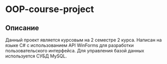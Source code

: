 # OOP-course-project

## Описание
Данный проект является курсовым на 2 семестре 2 курса.
Написан на языке C# с использованием API WinForms для разработки пользовательского интерфейса.
Для управления базой данных используется СУБД MySQL.

